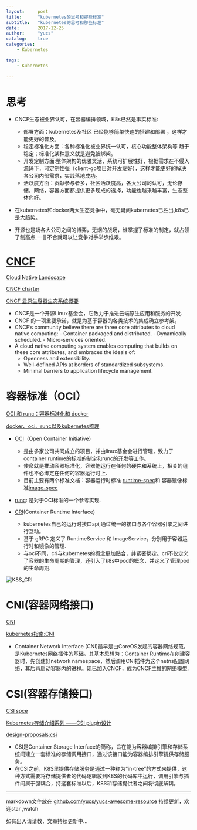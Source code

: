 ```yaml
---
layout:     post
title:      "kubernetes的思考和那些标准"
subtitle:   "kubernetes的思考和那些标准"
date:       2017-12-25
author:     "yucs"
catalog:    true
categories: 
	- Kubernetes

tags:
    - Kubernetes
     
---
```

 
# 思考
- CNCF生态被业界认可，在容器编排领域，K8s已然是事实标准:
   - 部署方面：kubernetes及社区 已经能够简单快速的搭建和部署 ，这样才能更好的普及。
   - 稳定标准化方面：各种标准化被业界统一认可，核心功能整体架构等 趋于稳定；标准化某种意义就是避免被绑架。
   - 开发定制方面:整体架构的优雅灵活，系统可扩展性好，根据需求在不侵入源码下，可定制性强（client-go项目对开发友好），这样才能更好的解决各公司内部需求，实践落地成功。   
   - 活跃度方面：贡献参与者多，社区活跃度高，各大公司的认可，无论存储，网络，容器方面都提供更多现成的选择，功能也越来越丰富，生态整体向好。


- 在kubernetes和docker两大生态竞争中，毫无疑问kubernetes已胜出,k8s已是大趋势。

- 开源也是场各大公司之间的博弈，无烟的战场，谁掌握了标准的制定，就占领了制高点,一言不合就可以让竞争对手举步维艰。



# [CNCF](https://www.cncf.io/)

[Cloud Native Landscape](https://github.com/cncf/landscape)

[CNCF charter](https://www.cncf.io/about/charter/)

[CNCF 云原生容器生态系统概要](http://dockone.io/article/3006)

   - CNCF是一个开源Linux基金会，它致力于推进云端原生应用和服务的开发.
   - CNCF 的一项重要承诺，就是为基于容器的各类技术的集成确立参考架。
   - CNCF’s community believe there are three core attributes to cloud native computing:
    - Container packaged and distributed.
    - Dynamically scheduled.
    - Micro-services oriented.
   - A cloud native computing system enables computing that builds on these core attributes, and embraces the ideals of:
     - Openness and extensibility.
     - Well-defined APIs at borders of standardized subsystems.
     - Minimal barriers to application lifecycle management.



# 容器标准（OCI）
[OCI 和 runc：容器标准化和 docker](http://cizixs.com/2017/11/05/oci-and-runc)

[docker、oci、runc以及kubernetes梳理](http://www.cnblogs.com/xuxinkun/p/8036832.html)


 - [OCI](https://www.opencontainers.org/about)（Open Container Initiative）
   - 是由多家公司共同成立的项目，并由linux基金会进行管理，致力于container runtime的标准的制定和runc的开发等工作。
   - 使命就是推动容器标准化，容器能运行在任何的硬件和系统上，相关的组件也不必绑定在任何的容器运行时上.
   - 目前主要有两个标准文档：容器运行时标准 [runtime-spec](https://github.com/opencontainers/runtime-spec)和 容器镜像标准[image-spec](https://github.com/opencontainers/image-spec)

- [runc](https://github.com/opencontainers/runc): 是对于OCI标准的一个参考实现.

- [CRI](https://kubernetes.feisky.xyz/plugins/CRI.html)(Container Runtime Interface)
  - kubernetes自己的运行时接口api,通过统一的接口与各个容器引擎之间进行互动。
  -  基于 gRPC 定义了 RuntimeService 和 ImageService，分别用于容器运行时和镜像的管理.
  -  与oci不同，cri与kubernetes的概念更加贴合，并紧密绑定。cri不仅定义了容器的生命周期的管理，还引入了k8s中pod的概念，并定义了管理pod的生命周期.


![K8S_CRI](https://yucs.github.io/picture/K8S_CRI.png)

 
 


# CNI(容器网络接口)

 [CNI](https://github.com/containernetworking/cni)
 
 
 [kubernetes指南:CNI](https://kubernetes.feisky.xyz/network/cni/)
 
 - Container Network Interface (CNI)最早是由CoreOS发起的容器网络规范，是Kubernetes网络插件的基础。其基本思想为：Container Runtime在创建容器时，先创建好network namespace，然后调用CNI插件为这个netns配置网络，其后再启动容器内的进程。现已加入CNCF，成为CNCF主推的网络模型.



# CSI(容器存储接口)

[CSI spce](https://github.com/container-storage-interface/spec/blob/master/spec.md)

[Kubernetes存储介绍系列 ——CSI plugin设计](http://newto.me/k8s-csi-design/)

[design-proposals:csi](https://github.com/kubernetes/community/blob/master/contributors/design-proposals/storage/container-storage-interface.md)

- CSI是Container Storage Interface的简称，旨在能为容器编排引擎和存储系统间建立一套标准的存储调用接口，通过该接口能为容器编排引擎提供存储服务。
- 在CSI之前，K8S里提供存储服务是通过一种称为“in-tree”的方式来提供，这种方式需要将存储提供者的代码逻辑放到K8S的代码库中运行，调用引擎与插件间属于强耦合，持这套标准以后，K8S和存储提供者之间将彻底解耦。





----

markdown文件放在 [github.com/yucs/yucs-awesome-resource](https://github.com/yucs/yucs-awesome-resource) 持续更新，欢迎star ,watch

如有出入请请教，文章持续更新中...
